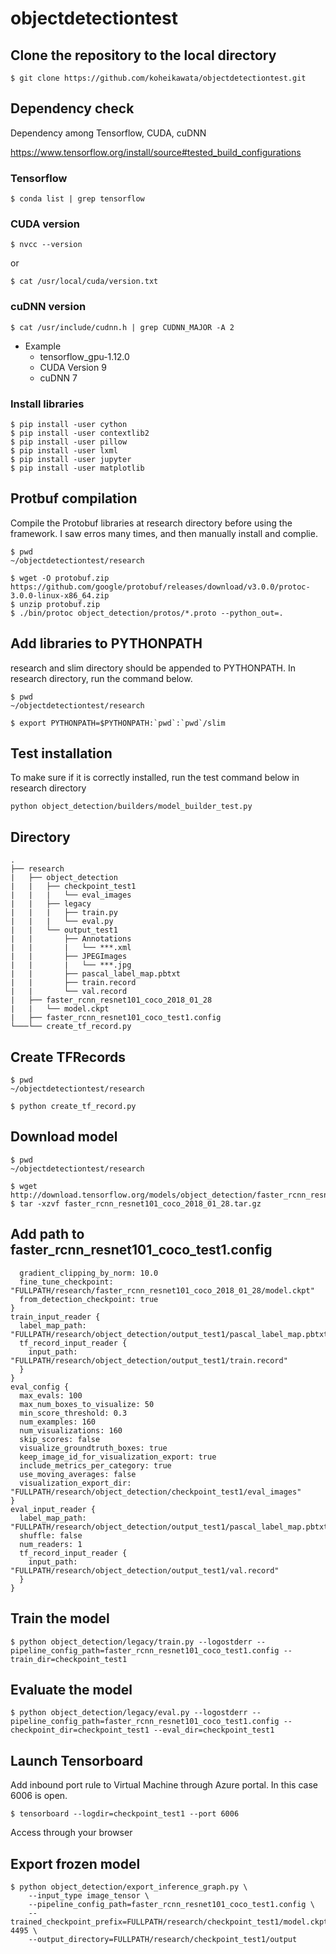 # objectdetectiontest

## Clone the repository to the local directory
```
$ git clone https://github.com/koheikawata/objectdetectiontest.git
```

## Dependency check
Dependency among Tensorflow, CUDA, cuDNN

https://www.tensorflow.org/install/source#tested_build_configurations

### Tensorflow
```
$ conda list | grep tensorflow
```

### CUDA version
```
$ nvcc --version
```
or
```
$ cat /usr/local/cuda/version.txt
```

### cuDNN version
```
$ cat /usr/include/cudnn.h | grep CUDNN_MAJOR -A 2
```
* Example
    * tensorflow_gpu-1.12.0
    * CUDA Version 9
    * cuDNN 7

### Install libraries
```
$ pip install -user cython
$ pip install -user contextlib2
$ pip install -user pillow
$ pip install -user lxml
$ pip install -user jupyter
$ pip install -user matplotlib
```

## Protbuf compilation
Compile the Protobuf libraries at research directory before using the framework. I saw erros many times, and then manually install and complie.
```
$ pwd
~/objectdetectiontest/research

$ wget -O protobuf.zip https://github.com/google/protobuf/releases/download/v3.0.0/protoc-3.0.0-linux-x86_64.zip
$ unzip protobuf.zip
$ ./bin/protoc object_detection/protos/*.proto --python_out=.
```

## Add libraries to PYTHONPATH
research and slim directory should be appended to PYTHONPATH. In research directory, run the command below.
```
$ pwd
~/objectdetectiontest/research

$ export PYTHONPATH=$PYTHONPATH:`pwd`:`pwd`/slim
```
## Test installation
To make sure if it is correctly installed, run the test command below in research directory
```
python object_detection/builders/model_builder_test.py
```
## Directory
```
.
├── research
|   ├── object_detection
|   |   ├── checkpoint_test1
|   |   |   └── eval_images
|   |   ├── legacy
|   |   |   ├── train.py
|   |   |   └── eval.py
|   |   └── output_test1
|   |       ├── Annotations
|   |       |   └── ***.xml
|   |       ├── JPEGImages
|   |       |   └── ***.jpg
|   |       ├── pascal_label_map.pbtxt
|   |       ├── train.record
|   |       └── val.record
|   ├── faster_rcnn_resnet101_coco_2018_01_28
|   |   └── model.ckpt
|   ├── faster_rcnn_resnet101_coco_test1.config
└───└── create_tf_record.py
```
## Create TFRecords
```
$ pwd
~/objectdetectiontest/research

$ python create_tf_record.py
```
## Download model
```
$ pwd
~/objectdetectiontest/research

$ wget http://download.tensorflow.org/models/object_detection/faster_rcnn_resnet101_coco_2018_01_28.tar.gz
$ tar -xzvf faster_rcnn_resnet101_coco_2018_01_28.tar.gz
```
## Add path to faster_rcnn_resnet101_coco_test1.config
```
  gradient_clipping_by_norm: 10.0
  fine_tune_checkpoint: "FULLPATH/research/faster_rcnn_resnet101_coco_2018_01_28/model.ckpt"
  from_detection_checkpoint: true
}
train_input_reader {
  label_map_path: "FULLPATH/research/object_detection/output_test1/pascal_label_map.pbtxt"
  tf_record_input_reader {
    input_path: "FULLPATH/research/object_detection/output_test1/train.record"
  }
}
eval_config {
  max_evals: 100
  max_num_boxes_to_visualize: 50
  min_score_threshold: 0.3	
  num_examples: 160
  num_visualizations: 160
  skip_scores: false
  visualize_groundtruth_boxes: true
  keep_image_id_for_visualization_export: true
  include_metrics_per_category: true
  use_moving_averages: false
  visualization_export_dir: "FULLPATH/research/object_detection/checkpoint_test1/eval_images"
}
eval_input_reader {
  label_map_path: "FULLPATH/research/object_detection/output_test1/pascal_label_map.pbtxt"
  shuffle: false
  num_readers: 1
  tf_record_input_reader {
    input_path: "FULLPATH/research/object_detection/output_test1/val.record"
  }
}
```
## Train the model
```
$ python object_detection/legacy/train.py --logostderr --pipeline_config_path=faster_rcnn_resnet101_coco_test1.config --train_dir=checkpoint_test1
```
## Evaluate the model
```
$ python object_detection/legacy/eval.py --logostderr --pipeline_config_path=faster_rcnn_resnet101_coco_test1.config --checkpoint_dir=checkpoint_test1 --eval_dir=checkpoint_test1
```

## Launch Tensorboard
Add inbound port rule to Virtual Machine through Azure portal. In this case 6006 is open.
```
$ tensorboard --logdir=checkpoint_test1 --port 6006
```
Access through your browser

## Export frozen model
```
$ python object_detection/export_inference_graph.py \
    --input_type image_tensor \
    --pipeline_config_path=faster_rcnn_resnet101_coco_test1.config \
    --trained_checkpoint_prefix=FULLPATH/research/checkpoint_test1/model.ckpt-4495 \
    --output_directory=FULLPATH/research/checkpoint_test1/output
```

